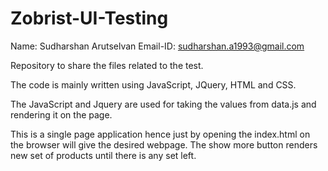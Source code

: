 # Zobrist-UI-Testing

Name: Sudharshan Arutselvan
Email-ID: sudharshan.a1993@gmail.com

Repository to share the files related to the test.

The code is mainly written using JavaScript, JQuery, HTML and CSS.

The JavaScript and Jquery are used for taking the values from data.js and rendering it on the page.

This is a single page application hence just by opening the index.html on the browser will give the desired webpage.
The show more button renders new set of products until there is any set left.